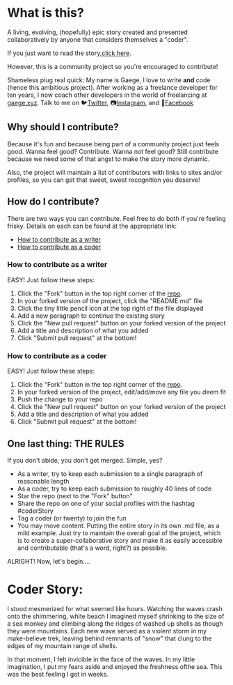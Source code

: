 # What is this?

A living, evolving, (hopefully) epic story created and presented collaboratively by anyone that considers themselves a "coder".

If you just want to read the story,[click here](#coder-story).

However, this is a community project so you're encouraged to contribute!

Shameless plug real quick: My name is Gaege, I love to write **and** code (hence this ambitious project). After working as a freelance developer for ten years, I now coach other developers in the world of freelancing at [gaege.xyz](https://www.gaege.xyz). Talk to me on :bird:[Twitter](https://www.twitter.com/gaegeroot), :camera:[Instagram](https://www.instagram.com/gaegeroot), and :bust_in_silhouette:[Facebook](https://www.facebook.com/gaegeroot)

## Why should I contribute?

Because it's fun and because being part of a community project just feels good. Wanna feel good? Contribute. Wanna not feel good? Still contribute because we need some of that angst to make the story more dynamic.

Also, the project will maintain a list of contributors with links to sites and/or profiles, so you can get that sweet, sweet recognition you deserve!

## How do I contribute?

There are two ways you can contribute. Feel free to do both if you're feeling frisky. Details on each can be found at the appropriate link:

* [How to contribute as a writer](#how-to-contribute-as-a-writer)
* [How to contribute as a coder](#how-to-contribute-as-a-coder)

### How to contribute as a writer
EASY! Just follow these steps:
1. Click the "Fork" button in the top right corner of the [repo](https://github.com/GaegeRoot/coder-story).
2. In your forked version of the project, click the "README.md" file
3. Click the tiny little pencil icon at the top right of the file displayed
4. Add a new paragraph to continue the existing story
5. Click the "New pull request" button on your forked version of the project
6. Add a title and description of what you added
7. Click "Submit pull request" at the bottom!

### How to contribute as a coder
EASY! Just follow these steps:
1. Click the "Fork" button in the top right corner of the [repo](https://github.com/GaegeRoot/coder-story).
2. In your forked version of the project, edit/add/move any file you deem fit
3. Push the change to your repo
4. Click the "New pull request" button on your forked version of the project
5. Add a title and description of what you added
6. Click "Submit pull request" at the bottom!

## One last thing: THE RULES
If you don't abide, you don't get merged. Simple, yes?
* As a writer, try to keep each submission to a single paragraph of reasonable length
* As a coder, try to keep each submission to roughly 40 lines of code
* Star the repo (next to the "Fork" button"
* Share the repo on one of your social profiles with the hashtag \#coderStory
* Tag a coder (or twenty) to join the fun
* You may move content. Putting the entire story in its own .md file, as a mild example. Just try to maintain the overall goal of the project, which is to create a super-collaborative story and make it as easily accessible and contributable (that's a word, right?) as possible.

ALRIGHT! Now, let's begin....

# Coder Story:

I stood mesmerized for what seemed like hours. Watching the waves crash onto the shimmering, white beach I imagined myself shrinking to the size of a sea monkey and climbing along the ridges of washed up shells as though they were mountains. Each new wave served as a violent storm in my make-believe trek, leaving behind remnants of "snow" that clung to the edges of my mountain range of shells. 

In that moment, I felt invicible in the face of the waves. In my little imagination, I put my fears aside and enjoyed the freshness ofthe sea. This was the best feeling I got in weeks.
